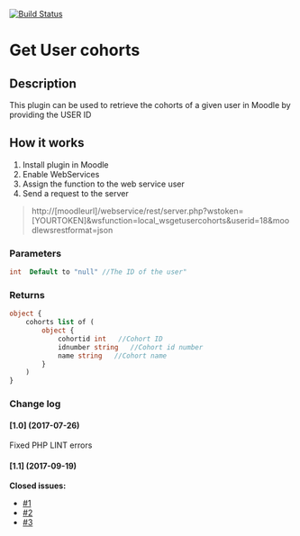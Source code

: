 [![Build Status](https://travis-ci.org/christos312/moodle-local_get_user_cohorts.svg?branch=master)](https://travis-ci.org/christos312/moodle-local_get_user_cohorts)
# Get User cohorts

## Description
This plugin can be used to retrieve the cohorts of a given user in Moodle by providing the USER ID

## How it works
1. Install plugin in Moodle
2. Enable WebServices
3. Assign the function to the web service user
4. Send a request to the server
> http://[moodleurl]/webservice/rest/server.php?wstoken=[YOURTOKEN]&wsfunction=local_wsgetusercohorts&userid=18&moodlewsrestformat=json

### Parameters
```php
int  Default to "null" //The ID of the user"
```
### Returns
```php
object {
    cohorts list of (
        object {
            cohortid int   //Cohort ID
            idnumber string   //Cohort id number
            name string   //Cohort name
        }
    )
}
```
### Change log


#### [1.0] (2017-07-26)
Fixed PHP LINT errors

#### [1.1] (2017-09-19)
**Closed issues:**
-  [\#1](https://github.com/christos312/moodle-local_get_user_cohorts/issues/1)
-  [\#2](https://github.com/christos312/moodle-local_get_user_cohorts/issues/2)
-  [\#3](https://github.com/christos312/moodle-local_get_user_cohorts/issues/3)
